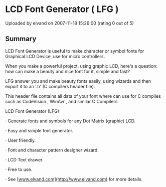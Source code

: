 # LCD Font Generator ( LFG )

Uploaded by elvand on 2007-11-18 15:26:00 (rating 0 out of 5)

## Summary

LCD Font Generator is useful to make character or symbol fonts for Graphical LCD Device, use for micro controllers.  

When you make a powerful project, using graphic LCD, here's a question: how can make a beauty and nice font for it, simple and fast?  

LFG answer you and make beauty fonts easily, using wizards and then export it to an '.h' (C compilers header file).  

This header file contains all data of your font where can use for C compiles such as CodeVision , WinAvr , and similar C Compilers. 


LCD Font Generator (LFG)


· Generate fonts and symbols for any Dot Matrix (graphic) LCD.


· Easy and simple font generator.


· User friendly.


· Font and character pattern designer wizard.


· LCD Text drawer.


· Free to use.


· See [www.elvand.com](http://www.elvand.com) for more details.
